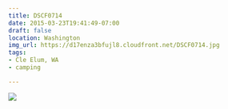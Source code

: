 ```yaml
---
title: DSCF0714
date: 2015-03-23T19:41:49-07:00
draft: false
location: Washington
img_url: https://d17enza3bfujl8.cloudfront.net/DSCF0714.jpg
tags:
- Cle Elum, WA
- camping

---
```


![](https://d17enza3bfujl8.cloudfront.net/DSCF0714.jpg)

